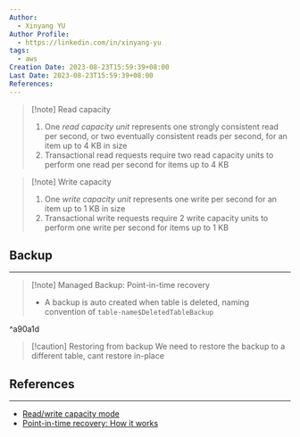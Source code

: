 ```yaml
---
Author:
  - Xinyang YU
Author Profile:
  - https://linkedin.com/in/xinyang-yu
tags:
  - aws
Creation Date: 2023-08-23T15:59:39+08:00
Last Date: 2023-08-23T15:59:39+08:00
References:
---
```

>[!note] Read capacity
>1. One _read capacity unit_ represents one strongly consistent read per second, or two eventually consistent reads per second, for an item up to 4 KB in size
>2. Transactional read requests require two read capacity units to perform one read per second for items up to 4 KB

>[!note] Write capacity
>1. One _write capacity unit_ represents one write per second for an item up to 1 KB in size
>2. Transactional write requests require 2 write capacity units to perform one write per second for items up to 1 KB

## Backup
---
>[!note] Managed Backup: Point-in-time recovery
>- A backup is auto created when table is deleted, naming convention of ``table-name$DeletedTableBackup``

^a90a1d

>[!caution] Restoring from backup
>We need to restore the backup to a different table, cant restore in-place

## References
---
- [Read/write capacity mode](https://docs.aws.amazon.com/pdfs/amazondynamodb/latest/developerguide/dynamodb-dg.pdf#HowItWorks.ReadWriteCapacityMode)
- [Point-in-time recovery: How it works](https://docs.aws.amazon.com/amazondynamodb/latest/developerguide/PointInTimeRecovery_Howitworks.html?icmpid=docs_dynamodb_help_panel_hp_pitr)